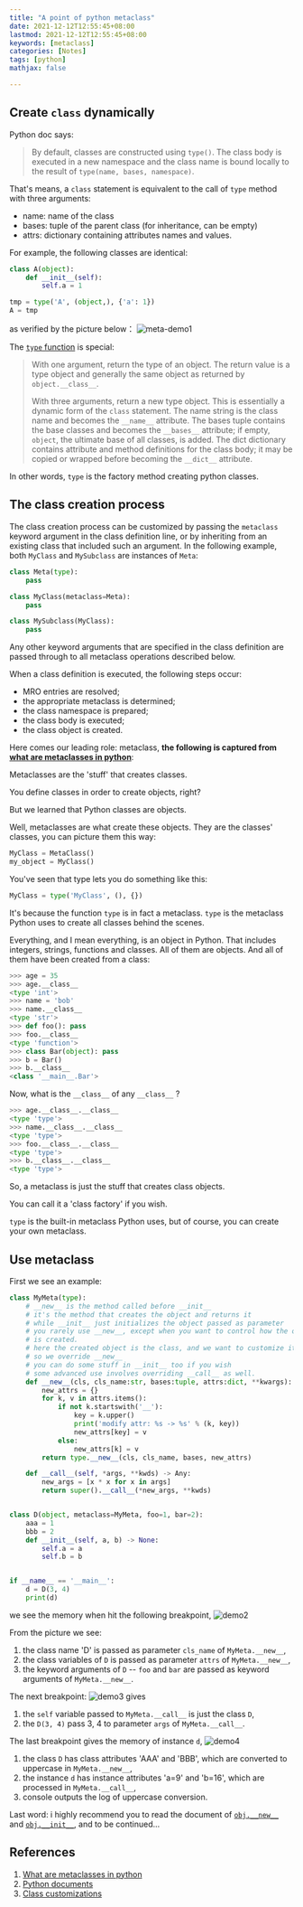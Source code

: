 ```yaml
---
title: "A point of python metaclass"
date: 2021-12-12T12:55:45+08:00
lastmod: 2021-12-12T12:55:45+08:00
keywords: [metaclass]
categories: [Notes]
tags: [python]
mathjax: false

---
```


## Create `class` dynamically

Python doc says:
> By default, classes are constructed using `type()`. The class body is executed in a new namespace and the class name is bound locally to the result of `type(name, bases, namespace)`.

That's means, a `class` statement is equivalent to the call of `type` method with three arguments:

- name: name of the class
- bases: tuple of the parent class (for inheritance, can be empty)
- attrs: dictionary containing attributes names and values.

For example, the following classes are identical:
```py
class A(object):
    def __init__(self):
        self.a = 1

tmp = type('A', (object,), {'a': 1})
A = tmp
```
as verified by the picture below：
![meta-demo1](demo1.png "a, b两个对象结构一致")

The [`type` function][2] is special:

> With one argument, return the type of an object. The return value is a type object and generally the same object as returned by `object.__class__`.
>
> With three arguments, return a new type object. This is essentially a dynamic form of the `class` statement. The name string is the class name and becomes the `__name__` attribute. The bases tuple contains the base classes and becomes the `__bases__` attribute; if empty, `object`, the ultimate base of all classes, is added. The dict dictionary contains attribute and method definitions for the class body; it may be copied or wrapped before becoming the `__dict__` attribute.

In other words, `type` is the factory method creating python classes.


## The class creation process

The class creation process can be customized by passing the `metaclass` keyword argument in the class definition line, or by inheriting from an existing class that included such an argument. In the following example, both `MyClass` and `MySubclass` are instances of `Meta`:
```py
class Meta(type):
    pass

class MyClass(metaclass=Meta):
    pass

class MySubclass(MyClass):
    pass
```
Any other keyword arguments that are specified in the class definition are passed through to all metaclass operations described below.

When a class definition is executed, the following steps occur:

- MRO entries are resolved;
- the appropriate metaclass is determined;
- the class namespace is prepared;
- the class body is executed;
- the class object is created.


Here comes our leading role: metaclass, **the following is captured from [what are metaclasses in python][3]**:

Metaclasses are the 'stuff' that creates classes.

You define classes in order to create objects, right?

But we learned that Python classes are objects.

Well, metaclasses are what create these objects. They are the classes' classes, you can picture them this way:
```py
MyClass = MetaClass()
my_object = MyClass()
```
You've seen that type lets you do something like this:
```py
MyClass = type('MyClass', (), {})
```
It's because the function `type` is in fact a metaclass. `type` is the metaclass Python uses to create all classes behind the scenes.

Everything, and I mean everything, is an object in Python. That includes integers, strings, functions and classes. All of them are objects. And all of them have been created from a class:

```py
>>> age = 35
>>> age.__class__
<type 'int'>
>>> name = 'bob'
>>> name.__class__
<type 'str'>
>>> def foo(): pass
>>> foo.__class__
<type 'function'>
>>> class Bar(object): pass
>>> b = Bar()
>>> b.__class__
<class '__main__.Bar'>
```
Now, what is the `__class__` of any `__class__` ?
```py
>>> age.__class__.__class__
<type 'type'>
>>> name.__class__.__class__
<type 'type'>
>>> foo.__class__.__class__
<type 'type'>
>>> b.__class__.__class__
<type 'type'>
```
So, a metaclass is just the stuff that creates class objects.

You can call it a 'class factory' if you wish.

`type` is the built-in metaclass Python uses, but of course, you can create your own metaclass.


## Use metaclass

First we see an example:
```python
class MyMeta(type):
    # __new__ is the method called before __init__
    # it's the method that creates the object and returns it
    # while __init__ just initializes the object passed as parameter
    # you rarely use __new__, except when you want to control how the object
    # is created.
    # here the created object is the class, and we want to customize it
    # so we override __new__
    # you can do some stuff in __init__ too if you wish
    # some advanced use involves overriding __call__ as well.
    def __new__(cls, cls_name:str, bases:tuple, attrs:dict, **kwargs):
        new_attrs = {}
        for k, v in attrs.items():
            if not k.startswith('__'):
                key = k.upper()
                print('modify attr: %s -> %s' % (k, key))
                new_attrs[key] = v
            else:
                new_attrs[k] = v
        return type.__new__(cls, cls_name, bases, new_attrs)

    def __call__(self, *args, **kwds) -> Any:
        new_args = [x * x for x in args]
        return super().__call__(*new_args, **kwds)


class D(object, metaclass=MyMeta, foo=1, bar=2):
    aaa = 1
    bbb = 2
    def __init__(self, a, b) -> None:
        self.a = a
        self.b = b


if __name__ == '__main__':
    d = D(3, 4)
    print(d)
```
we see the memory when hit the following breakpoint,
![demo2](demo2.png)

From the picture we see:

1. the class name 'D' is passed as parameter `cls_name` of `MyMeta.__new__`,
1. the class variables of `D` is passed as parameter `attrs` of `MyMeta.__new__`,
2. the keyword arguments of `D` -- `foo` and `bar` are passed as keyword arguments of `MyMeta.__new__`.

The next breakpoint:
![demo3](demo3.png)
gives

1. the `self` variable passed to `MyMeta.__call__` is just the class `D`,
2. the `D(3, 4)` pass 3, 4 to parameter `args` of `MyMeta.__call__`.

The last breakpoint gives the memory of instance `d`,
![demo4](demo4.png)

1. the class `D` has class attributes 'AAA' and 'BBB', which are converted to uppercase in `MyMeta.__new__`,
2. the instance `d` has instance attributes 'a=9' and 'b=16', which are processed in `MyMeta.__call__`,
3. console outputs the log of uppercase conversion.

Last word: i highly recommend you to read the document of [`obj.__new__`][5] and [`obj.__init__`][6], and to be continued...


## References

1. [What are metaclasses in python][3]
2. [Python documents][1]
3. [Class customizations][4]


[1]: https://docs.python.org/3/reference/datamodel.html#metaclasses
[2]: https://docs.python.org/3/library/functions.html#type
[3]: https://stackoverflow.com/questions/100003/what-are-metaclasses-in-python
[4]: https://docs.python.org/3.9/reference/datamodel.html#special-method-names
[5]: https://docs.python.org/3.9/reference/datamodel.html#object.__new__
[6]: https://docs.python.org/3.9/reference/datamodel.html#object.__init__
